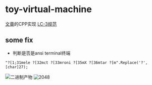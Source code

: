 # toy-virtual-machine
[文章]("https://justinmeiners.github.io/lc3-vm/")的CPP实现
[LC-3规范]("https://justinmeiners.github.io/lc3-vm/supplies/lc3-isa.pdf")
## some fix
* 判断是否是ansi terminal终端
~~~
"?[1;31mele ?[32mct ?[33mroni ?[35mX ?[36mtar ?[m".Replace('?', [char]27);
~~~
![二进制产物]("https://github.com/tGame-3x/toy-virtual-machine/blob/master/resource/%E4%BA%8C%E8%BF%9B%E5%88%B6%E4%BA%A7%E7%89%A9.PNG")
![2048]("https://github.com/tGame-3x/toy-virtual-machine/blob/master/resource/2048.gif")


